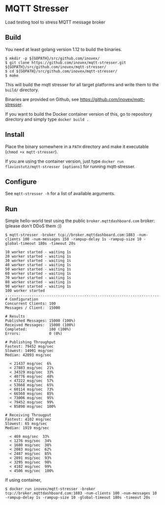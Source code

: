 # MQTT Stresser

Load testing tool to stress MQTT message broker

## Build

You need at least golang version 1.12 to build the binaries.
```
$ mkdir -p ${GOPATH}/src/github.com/inovex/
$ git clone https://github.com/inovex/mqtt-stresser.git ${GOPATH}/src/github.com/inovex/mqtt-stresser/
$ cd ${GOPATH}/src/github.com/inovex/mqtt-stresser/
$ make
```

This will build the mqtt stresser for all target platforms and write them to the ``build/`` directory.

Binaries are provided on Github, see https://github.com/inovex/mqtt-stresser.

If you want to build the Docker container version of this, go to repository directory and simply type ``docker build .``

## Install

Place the binary somewhere in a ``PATH`` directory and make it executable (``chmod +x mqtt-stresser``).

If you are using the container version, just type ``docker run flaviostutz/mqtt-stresser [options]`` for running mqtt-stresser.

## Configure

See ``mqtt-stresser -h`` for a list of available arguments.

## Run

Simple hello-world test using the public ``broker.mqttdashboard.com`` broker: (please don't DDoS them :))

```
$ mqtt-stresser -broker tcp://broker.mqttdashboard.com:1883 -num-clients 100 -num-messages 150 -rampup-delay 1s -rampup-size 10 -global-timeout 180s -timeout 20s

10 worker started - waiting 1s
20 worker started - waiting 1s
30 worker started - waiting 1s
40 worker started - waiting 1s
50 worker started - waiting 1s
60 worker started - waiting 1s
70 worker started - waiting 1s
80 worker started - waiting 1s
90 worker started - waiting 1s
100 worker started
....................................................................................................
# Configuration
Concurrent Clients: 100
Messages / Client:  15000

# Results
Published Messages: 15000 (100%)
Received Messages:  15000 (100%)
Completed:          100 (100%)
Errors:             0 (0%)

# Publishing Throughput
Fastest: 79452 msg/sec
Slowest: 14991 msg/sec
Median: 42093 msg/sec

  < 21437 msg/sec  6%
  < 27883 msg/sec  21%
  < 34329 msg/sec  33%
  < 40776 msg/sec  48%
  < 47222 msg/sec  57%
  < 53668 msg/sec  65%
  < 60114 msg/sec  73%
  < 66560 msg/sec  85%
  < 73006 msg/sec  95%
  < 79452 msg/sec  99%
  < 85898 msg/sec  100%

# Receiving Througput
Fastest: 4102 msg/sec
Slowest: 65 msg/sec
Median: 1919 msg/sec

  < 469 msg/sec  33%
  < 1276 msg/sec  34%
  < 1680 msg/sec  38%
  < 2083 msg/sec  62%
  < 2487 msg/sec  85%
  < 2891 msg/sec  93%
  < 3295 msg/sec  98%
  < 4102 msg/sec  99%
  < 4506 msg/sec  100%
```

If using container, 
```
$ docker run inovex/mqtt-stresser -broker tcp://broker.mqttdashboard.com:1883 -num-clients 100 -num-messages 10 -rampup-delay 1s -rampup-size 10 -global-timeout 180s -timeout 20s
```
